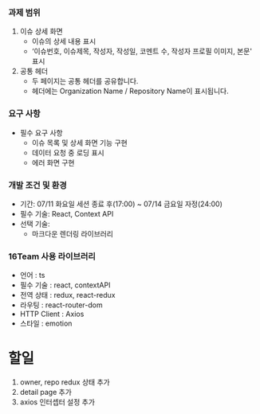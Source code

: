 ### 과제 범위

1. 이슈 상세 화면
   - 이슈의 상세 내용 표시
   - ‘이슈번호, 이슈제목, 작성자, 작성일, 코멘트 수, 작성자 프로필 이미지, 본문' 표시
2. 공통 헤더
   - 두 페이지는 공통 헤더를 공유합니다.
   - 헤더에는 Organization Name / Repository Name이 표시됩니다.

### 요구 사항

- 필수 요구 사항
  - 이슈 목록 및 상세 화면 기능 구현
  - 데이터 요청 중 로딩 표시
  - 에러 화면 구현

### 개발 조건 및 환경

- 기간: 07/11 화요일 세션 종료 후(17:00) ~ 07/14 금요일 자정(24:00)
- 필수 기술: React, Context API
- 선택 기술:
  - 마크다운 렌더링 라이브러리

### 16Team 사용 라이브러리

- 언어 : ts
- 필수 기술 : react, contextAPI
- 전역 상태 : redux, react-redux
- 라우팅 : react-router-dom
- HTTP Client : Axios
- 스타일 : emotion

# 할일

1. owner, repo redux 상태 추가
2. detail page 추가
3. axios 인터셉터 설정 추가

